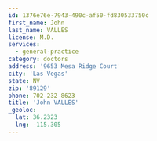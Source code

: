 ```yaml
---
id: 1376e76e-7943-490c-af50-fd830533750c
first_name: John
last_name: VALLES
license: M.D.
services:
  - general-practice
category: doctors
address: '9653 Mesa Ridge Court'
city: 'Las Vegas'
state: NV
zip: '89129'
phone: 702-232-8623
title: 'John VALLES'
_geoloc:
  lat: 36.2323
  lng: -115.305
---
```

